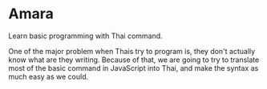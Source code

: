 # Amara
Learn basic programming with Thai command.

One of the major problem when Thais try to program is, they don't actually know what are they writing. Because of that, we are going to try to translate most of the basic command in JavaScript into Thai, and make the syntax as much easy as we could.

